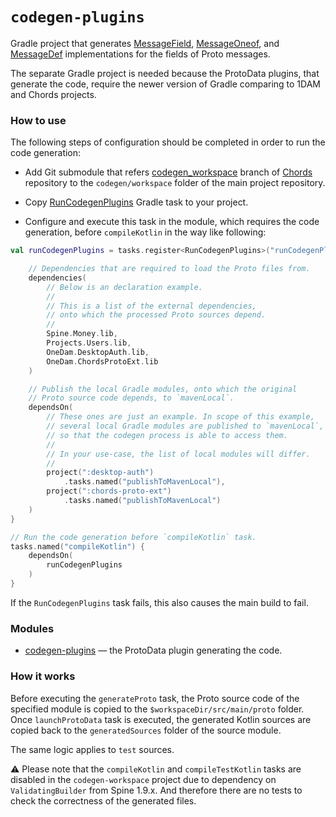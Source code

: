# `codegen-plugins`

Gradle project that generates
[MessageField](codegen/runtime/src/main/kotlin/io/spine/chords/runtime/MessageField.kt),
[MessageOneof](codegen/runtime/src/main/kotlin/io/spine/chords/runtime/MessageOneof.kt),
and [MessageDef](codegen/runtime/src/main/kotlin/io/spine/chords/runtime/MessageDef.kt)
implementations for the fields of Proto messages.

The separate Gradle project is needed because the ProtoData plugins, 
that generate the code, require the newer version of Gradle 
comparing to 1DAM and Chords projects.

### How to use

The following steps of configuration should be completed in order 
to run the code generation:

* Add Git submodule that refers
  [codegen_workspace](https://github.com/SpineEventEngine/Chords/tree/codegen_workspace) 
  branch of [Chords](https://github.com/SpineEventEngine/Chords) repository 
  to the `codegen/workspace` folder of the main project repository.

* Copy [RunCodegenPlugins](buildSrc/src/main/kotlin/io/spine/internal/gradle/RunCodegenPlugins.kt) 
Gradle task to your project.

* Configure and execute this task in the module, which requires the code generation,
before `compileKotlin` in the way like following:

```kotlin
val runCodegenPlugins = tasks.register<RunCodegenPlugins>("runCodegenPlugins") {

    // Dependencies that are required to load the Proto files from.
    dependencies(
        // Below is an declaration example.
        //
        // This is a list of the external dependencies,
        // onto which the processed Proto sources depend.
        //
        Spine.Money.lib,
        Projects.Users.lib,
        OneDam.DesktopAuth.lib,
        OneDam.ChordsProtoExt.lib
    )

    // Publish the local Gradle modules, onto which the original 
    // Proto source code depends, to `mavenLocal`.
    dependsOn(
        // These ones are just an example. In scope of this example,
        // several local Gradle modules are published to `mavenLocal`,
        // so that the codegen process is able to access them.
        //
        // In your use-case, the list of local modules will differ.
        //
        project(":desktop-auth")
            .tasks.named("publishToMavenLocal"),
        project(":chords-proto-ext")
            .tasks.named("publishToMavenLocal")
    )
}

// Run the code generation before `compileKotlin` task.
tasks.named("compileKotlin") {
    dependsOn(
        runCodegenPlugins
    )
}
```

If the `RunCodegenPlugins` task fails, this also causes the main build to fail.

### Modules

* [codegen-plugins](codegen-plugins) — the ProtoData plugin generating the code.

### How it works

Before executing the `generateProto` task, the Proto source code 
of the specified module is copied to the `$workspaceDir/src/main/proto` folder.
Once `launchProtoData` task is executed, the generated Kotlin sources
are copied back to the `generatedSources` folder of the source module.

The same logic applies to `test` sources.

:warning: Please note that the `compileKotlin` and `compileTestKotlin` tasks 
are disabled in the `codegen-workspace` project due to dependency on 
`ValidatingBuilder` from Spine 1.9.x. And therefore there are no tests 
to check the correctness of the generated files.
